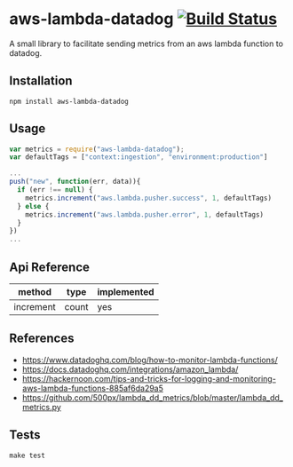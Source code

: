 aws-lambda-datadog [![Build Status](https://travis-ci.com/marceloboeira/aws-lambda-datadog.svg?branch=master)](https://travis-ci.com/marceloboeira/aws-lambda-datadog)
=========

A small library to facilitate sending metrics from an aws lambda function to datadog.

## Installation

```
npm install aws-lambda-datadog
```

## Usage

```javascript
var metrics = require("aws-lambda-datadog");
var defaultTags = ["context:ingestion", "environment:production"]

...
push("new", function(err, data)){
  if (err !== null) {
    metrics.increment("aws.lambda.pusher.success", 1, defaultTags)
  } else {
    metrics.increment("aws.lambda.pusher.error", 1, defaultTags)
  }
})
...

```

## Api Reference

|  method   | type  | implemented |
| --------- | ----- | ----------- |
| increment | count | yes         |

## References

* https://www.datadoghq.com/blog/how-to-monitor-lambda-functions/
* https://docs.datadoghq.com/integrations/amazon_lambda/
* https://hackernoon.com/tips-and-tricks-for-logging-and-monitoring-aws-lambda-functions-885af6da29a5
* https://github.com/500px/lambda_dd_metrics/blob/master/lambda_dd_metrics.py

## Tests

`make test`
